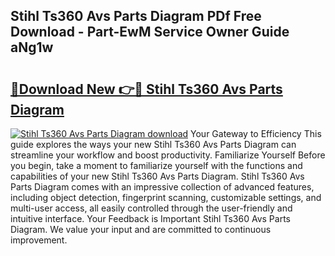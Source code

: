 ## Stihl Ts360 Avs Parts Diagram PDf Free Download - Part-EwM Service Owner Guide aNg1w

# <h2><a href="http://dfushn.blite.top/?on=Stihl+Ts360+Avs+Parts+Diagram">🔗Download New 👉🔴 Stihl Ts360 Avs Parts Diagram</a></h2>

[![Stihl Ts360 Avs Parts Diagram download](https://i.imgur.com/lujVjoI.png)](http://dfushn.blite.top/?on=Stihl+Ts360+Avs+Parts+Diagram)
Your Gateway to Efficiency This guide explores the ways your new Stihl Ts360 Avs Parts Diagram can streamline your workflow and boost productivity. Familiarize Yourself Before you begin, take a moment to familiarize yourself with the functions and capabilities of your new Stihl Ts360 Avs Parts Diagram. Stihl Ts360 Avs Parts Diagram comes with an impressive collection of advanced features, including object detection, fingerprint scanning, customizable settings, and multi-user access, all easily controlled through the user-friendly and intuitive interface. Your Feedback is Important Stihl Ts360 Avs Parts Diagram. We value your input and are committed to continuous improvement.

